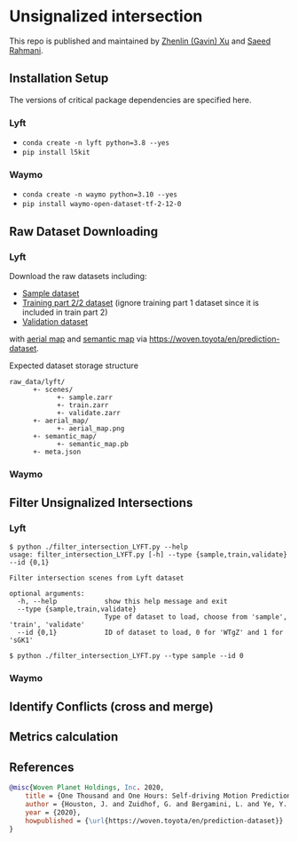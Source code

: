 # Unsignalized intersection

This repo is published and maintained by [Zhenlin (Gavin) Xu](https://github.com/Zhenlin-Xu) and [Saeed Rahmani](https://github.com/SaeedRahmani).
<!-- New datasets (including Argoverse 2) are on the way.  -->

## Installation Setup

The versions of critical package dependencies are specified here. 

### Lyft

- `conda create -n lyft python=3.8 --yes`
- `pip install l5kit`

### Waymo

- `conda create -n waymo python=3.10 --yes`
- `pip install waymo-open-dataset-tf-2-12-0`

## Raw Dataset Downloading

### Lyft

Download the raw datasets including:

- [Sample dataset](https://woven.toyota/common/assets/data/prediction-sample.tar)
- [Training part 2/2 dataset](https://woven.toyota/common/assets/data/prediction-train_full.tar) (ignore training part 1 dataset since it is included in train part 2)
- [Validation dataset](https://woven.toyota/common/assets/data/prediction-validate.tar)

with [aerial map](https://woven.toyota/common/assets/data/prediction-aerial_map.tar) and [semantic map](https://woven.toyota/common/assets/data/prediction-semantic_map.tar) via https://woven.toyota/en/prediction-dataset.

Expected dataset storage structure

```
raw_data/lyft/
      +- scenes/
            +- sample.zarr
            +- train.zarr
            +- validate.zarr
      +- aerial_map/
            +- aerial_map.png
      +- semantic_map/
            +- semantic_map.pb
      +- meta.json
```

### Waymo

## Filter Unsignalized Intersections

### Lyft

```shell
$ python ./filter_intersection_LYFT.py --help
usage: filter_intersection_LYFT.py [-h] --type {sample,train,validate} --id {0,1}

Filter intersection scenes from Lyft dataset

optional arguments:
  -h, --help            show this help message and exit
  --type {sample,train,validate}
                        Type of dataset to load, choose from 'sample', 'train', 'validate'
  --id {0,1}            ID of dataset to load, 0 for 'WTgZ' and 1 for 'sGK1'
  
$ python ./filter_intersection_LYFT.py --type sample --id 0
```

### Waymo

## Identify Conflicts (cross and merge)

## Metrics calculation

## References

```bibtex
@misc{Woven Planet Holdings, Inc. 2020,
    title = {One Thousand and One Hours: Self-driving Motion Prediction Dataset},
    author = {Houston, J. and Zuidhof, G. and Bergamini, L. and Ye, Y. and Jain, A. and Omari, S. and Iglovikov, V. and Ondruska, P.},
    year = {2020},
    howpublished = {\url{https://woven.toyota/en/prediction-dataset}}
}
```